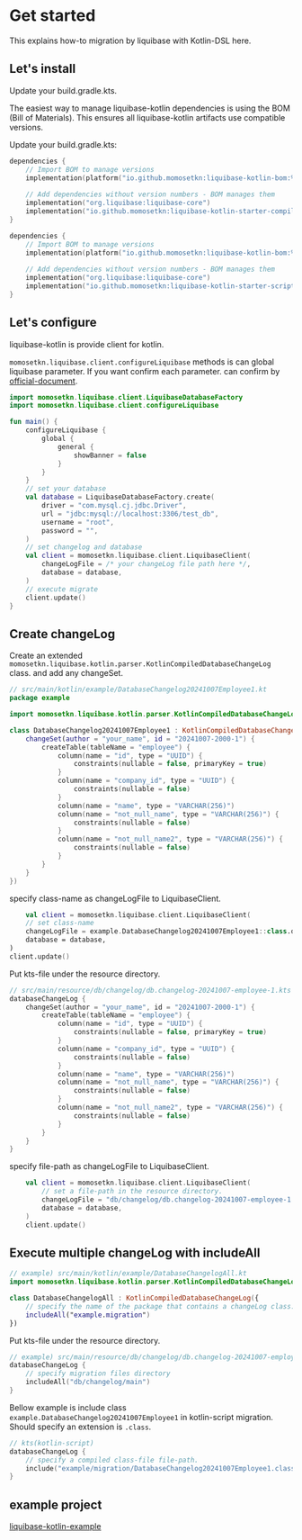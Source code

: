 # Get started

This explains how-to migration by liquibase with Kotlin-DSL here.

## Let's install

Update your build.gradle.kts.

The easiest way to manage liquibase-kotlin dependencies is using the BOM (Bill of Materials).
This ensures all liquibase-kotlin artifacts use compatible versions.

Update your build.gradle.kts:

<tabs>
<tab title="Compiled Kotlin">

```kotlin
dependencies {
    // Import BOM to manage versions
    implementation(platform("io.github.momosetkn:liquibase-kotlin-bom:%liquibaseKotlinVersion%"))
    
    // Add dependencies without version numbers - BOM manages them
    implementation("org.liquibase:liquibase-core")
    implementation("io.github.momosetkn:liquibase-kotlin-starter-compiled")
}
```

</tab>
<tab title="Kotlin script">

```kotlin
dependencies {
    // Import BOM to manage versions
    implementation(platform("io.github.momosetkn:liquibase-kotlin-bom:%liquibaseKotlinVersion%"))
    
    // Add dependencies without version numbers - BOM manages them
    implementation("org.liquibase:liquibase-core")
    implementation("io.github.momosetkn:liquibase-kotlin-starter-script")
}
```
</tab>
</tabs>

## Let's configure

liquibase-kotlin is provide client for kotlin.

`momosetkn.liquibase.client.configureLiquibase` methods is can global liquibase parameter.
If you want confirm each parameter. can confirm by [official-document](https://docs.liquibase.com/parameters/home.html).

```kotlin
import momosetkn.liquibase.client.LiquibaseDatabaseFactory
import momosetkn.liquibase.client.configureLiquibase

fun main() {
    configureLiquibase {
        global {
            general {
                showBanner = false
            }
        }
    }
    // set your database
    val database = LiquibaseDatabaseFactory.create(
        driver = "com.mysql.cj.jdbc.Driver",
        url = "jdbc:mysql://localhost:3306/test_db",
        username = "root",
        password = "",
    )
    // set changelog and database
    val client = momosetkn.liquibase.client.LiquibaseClient(
        changeLogFile = /* your changeLog file path here */,
        database = database,
    )
    // execute migrate
    client.update()
}
```

## Create changeLog

<tabs>
<tab title="Compiled Kotlin">

Create an extended ` momosetkn.liquibase.kotlin.parser.KotlinCompiledDatabaseChangeLog` class.
and add any changeSet.

```kotlin
// src/main/kotlin/example/DatabaseChangelog20241007Employee1.kt
package example

import momosetkn.liquibase.kotlin.parser.KotlinCompiledDatabaseChangeLog

class DatabaseChangelog20241007Employee1 : KotlinCompiledDatabaseChangeLog({
    changeSet(author = "your_name", id = "20241007-2000-1") {
        createTable(tableName = "employee") {
            column(name = "id", type = "UUID") {
                constraints(nullable = false, primaryKey = true)
            }
            column(name = "company_id", type = "UUID") {
                constraints(nullable = false)
            }
            column(name = "name", type = "VARCHAR(256)")
            column(name = "not_null_name", type = "VARCHAR(256)") {
                constraints(nullable = false)
            }
            column(name = "not_null_name2", type = "VARCHAR(256)") {
                constraints(nullable = false)
            }
        }
    }
})
```

specify class-name as changeLogFile to LiquibaseClient.

```kotlin
    val client = momosetkn.liquibase.client.LiquibaseClient(
    // set class-name
    changeLogFile = example.DatabaseChangelog20241007Employee1::class.qualifiedName!!,
    database = database,
)
client.update()
```

</tab>
<tab title="Kotlin script">

Put kts-file under the resource directory.

```kotlin
// src/main/resource/db/changelog/db.changelog-20241007-employee-1.kts
databaseChangeLog {
    changeSet(author = "your_name", id = "20241007-2000-1") {
        createTable(tableName = "employee") {
            column(name = "id", type = "UUID") {
                constraints(nullable = false, primaryKey = true)
            }
            column(name = "company_id", type = "UUID") {
                constraints(nullable = false)
            }
            column(name = "name", type = "VARCHAR(256)")
            column(name = "not_null_name", type = "VARCHAR(256)") {
                constraints(nullable = false)
            }
            column(name = "not_null_name2", type = "VARCHAR(256)") {
                constraints(nullable = false)
            }
        }
    }
}
```

specify file-path as changeLogFile to LiquibaseClient.

```kotlin
    val client = momosetkn.liquibase.client.LiquibaseClient(
        // set a file-path in the resource directory.
        changeLogFile = "db/changelog/db.changelog-20241007-employee-1.kts",
        database = database,
    )
    client.update()
```

</tab>
</tabs>

## Execute multiple changeLog with includeAll

<tabs>
<tab title="Compiled Kotlin">

```kotlin
// example) src/main/kotlin/example/DatabaseChangelogAll.kt
import momosetkn.liquibase.kotlin.parser.KotlinCompiledDatabaseChangeLog

class DatabaseChangelogAll : KotlinCompiledDatabaseChangeLog({
    // specify the name of the package that contains a changeLog class.
    includeAll("example.migration")
})

```

</tab>
<tab title="Kotlin script">

Put kts-file under the resource directory.

```kotlin
// example) src/main/resource/db/changelog/db.changelog-20241007-employee-1.kts
databaseChangeLog {
    // specify migration files directory
    includeAll("db/changelog/main")
}
```

</tab>
</tabs>

<tip title="How to include compiled-kotlin migration by kotlin-script migration">

Bellow example is include class `example.DatabaseChangelog20241007Employee1` in kotlin-script migration.
Should specify an extension is `.class`.

```kotlin
// kts(kotlin-script)
databaseChangeLog {
    // specify a compiled class-file file-path.
    include("example/migration/DatabaseChangelog20241007Employee1.class")
}
```
</tip>

## example project

[liquibase-kotlin-example](https://github.com/momosetkn/liquibase-kotlin-example)
